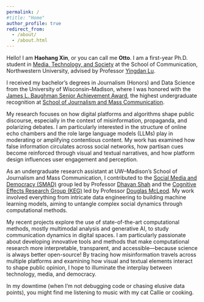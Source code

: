 ```yaml
---
permalink: /
#title: "Home"
author_profile: true
redirect_from: 
  - /about/
  - /about.html
---
```


Hello! I am **Haohang Xin**, or you can call me **Otto**. I am a first-year Ph.D. student in [Media, Technology, and Society](https://mts.northwestern.edu/) at the School of Communication, Northwestern University, advised by Professor [Yingdan Lu](https://communication.northwestern.edu/faculty/yingdan-lu.html).

I received my bachelor’s degrees in Journalism (Honors) and Data Science from the University of Wisconsin–Madison, where I was honored with the [James L. Baughman Senior Achievement Award](https://journalism.wisc.edu/student-opportunities/james-baughman-senior-achievement-award/), the highest undergraduate recognition at [School of Journalism and Mass Communication](https://journalism.wisc.edu/).

My research focuses on how digital platforms and algorithms shape public discourse, especially in the context of misinformation, propaganda, and polarizing debates. I am particularly interested in the structure of online echo chambers and the role large language models (LLMs) play in moderating or amplifying contentious content. My work has examined how false information circulates across social networks, how partisan cues become reinforced through visual and textual narratives, and how platform design influences user engagement and perception.

As an undergraduate research assistant at UW–Madison’s School of Journalism and Mass Communication, I contributed to the [Social Media and Democracy (SMAD)](https://mcrc.journalism.wisc.edu/groups/smad/) group led by Professor [Dhavan Shah](https://journalism.wisc.edu/news/staff/dhavan-v-shah/) and the [Cognitive Effects Research Group (KEG)](https://mcrc.journalism.wisc.edu/groups/keg/) led by Professor [Douglas McLeod](https://journalism.wisc.edu/news/staff/douglas-m-mcleod/). My work involved everything from intricate data engineering to building machine learning models, aiming to untangle complex social dynamics through computational methods.

My recent projects explore the use of state-of-the-art computational methods, mostly multimodal analysis and generative AI, to study communication dynamics in digital spaces. I am particularly passionate about developing innovative tools and methods that make computational research more interpretable, transparent, and accessible—because science is always better open-source! By tracing how misinformation travels across multiple platforms and examining how visual and textual elements interact to shape public opinion, I hope to illuminate the interplay between technology, media, and democracy.

In my downtime (when I’m not debugging code or chasing elusive data points), you might find me listening to music with my cat Callie or cooking.
